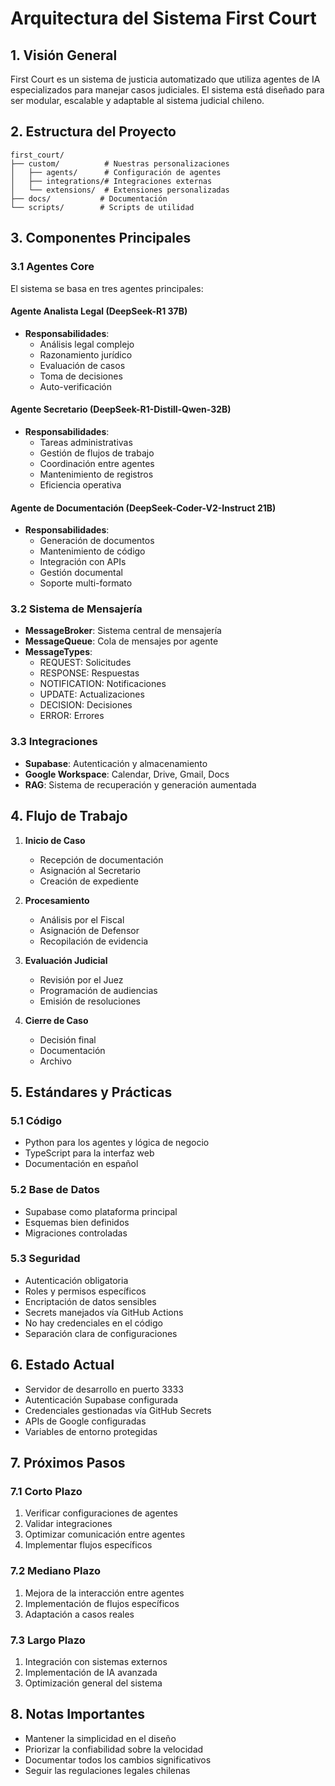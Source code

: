 # Arquitectura del Sistema First Court

## 1. Visión General
First Court es un sistema de justicia automatizado que utiliza agentes de IA especializados para manejar casos judiciales. El sistema está diseñado para ser modular, escalable y adaptable al sistema judicial chileno.

## 2. Estructura del Proyecto
```
first_court/
├── custom/          # Nuestras personalizaciones
│   ├── agents/      # Configuración de agentes
│   ├── integrations/# Integraciones externas
│   └── extensions/  # Extensiones personalizadas
├── docs/           # Documentación
└── scripts/        # Scripts de utilidad
```

## 3. Componentes Principales

### 3.1 Agentes Core
El sistema se basa en tres agentes principales:

#### Agente Analista Legal (DeepSeek-R1 37B)
- **Responsabilidades**:
  - Análisis legal complejo
  - Razonamiento jurídico
  - Evaluación de casos
  - Toma de decisiones
  - Auto-verificación

#### Agente Secretario (DeepSeek-R1-Distill-Qwen-32B)
- **Responsabilidades**:
  - Tareas administrativas
  - Gestión de flujos de trabajo
  - Coordinación entre agentes
  - Mantenimiento de registros
  - Eficiencia operativa

#### Agente de Documentación (DeepSeek-Coder-V2-Instruct 21B)
- **Responsabilidades**:
  - Generación de documentos
  - Mantenimiento de código
  - Integración con APIs
  - Gestión documental
  - Soporte multi-formato

### 3.2 Sistema de Mensajería
- **MessageBroker**: Sistema central de mensajería
- **MessageQueue**: Cola de mensajes por agente
- **MessageTypes**:
  - REQUEST: Solicitudes
  - RESPONSE: Respuestas
  - NOTIFICATION: Notificaciones
  - UPDATE: Actualizaciones
  - DECISION: Decisiones
  - ERROR: Errores

### 3.3 Integraciones
- **Supabase**: Autenticación y almacenamiento
- **Google Workspace**: Calendar, Drive, Gmail, Docs
- **RAG**: Sistema de recuperación y generación aumentada

## 4. Flujo de Trabajo

1. **Inicio de Caso**
   - Recepción de documentación
   - Asignación al Secretario
   - Creación de expediente

2. **Procesamiento**
   - Análisis por el Fiscal
   - Asignación de Defensor
   - Recopilación de evidencia

3. **Evaluación Judicial**
   - Revisión por el Juez
   - Programación de audiencias
   - Emisión de resoluciones

4. **Cierre de Caso**
   - Decisión final
   - Documentación
   - Archivo

## 5. Estándares y Prácticas

### 5.1 Código
- Python para los agentes y lógica de negocio
- TypeScript para la interfaz web
- Documentación en español

### 5.2 Base de Datos
- Supabase como plataforma principal
- Esquemas bien definidos
- Migraciones controladas

### 5.3 Seguridad
- Autenticación obligatoria
- Roles y permisos específicos
- Encriptación de datos sensibles
- Secrets manejados vía GitHub Actions
- No hay credenciales en el código
- Separación clara de configuraciones

## 6. Estado Actual
- Servidor de desarrollo en puerto 3333
- Autenticación Supabase configurada
- Credenciales gestionadas vía GitHub Secrets
- APIs de Google configuradas
- Variables de entorno protegidas

## 7. Próximos Pasos

### 7.1 Corto Plazo
1. Verificar configuraciones de agentes
2. Validar integraciones
3. Optimizar comunicación entre agentes
4. Implementar flujos específicos

### 7.2 Mediano Plazo
1. Mejora de la interacción entre agentes
2. Implementación de flujos específicos
3. Adaptación a casos reales

### 7.3 Largo Plazo
1. Integración con sistemas externos
2. Implementación de IA avanzada
3. Optimización general del sistema

## 8. Notas Importantes
- Mantener la simplicidad en el diseño
- Priorizar la confiabilidad sobre la velocidad
- Documentar todos los cambios significativos
- Seguir las regulaciones legales chilenas
